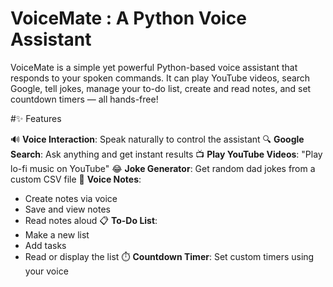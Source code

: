 # VoiceMate : A Python Voice Assistant

VoiceMate is a simple yet powerful Python-based voice assistant that responds to your spoken commands. It can play YouTube videos, search Google, tell jokes, manage your to-do list, create and read notes, and set countdown timers — all hands-free!


#✨ Features

🔊 **Voice Interaction**: Speak naturally to control the assistant
🔍 **Google Search**: Ask anything and get instant results
📺 **Play YouTube Videos**: "Play lo-fi music on YouTube"
😂 **Joke Generator**: Get random dad jokes from a custom CSV file
📝 **Voice Notes**:
  - Create notes via voice
  - Save and view notes
  - Read notes aloud
📋 **To-Do List**:
  - Make a new list
  - Add tasks
  - Read or display the list
⏱️ **Countdown Timer**: Set custom timers using your voice

